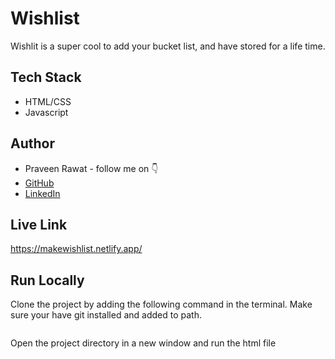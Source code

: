 # Wishlist

Wishlit is a super cool to add your bucket list, and have stored for a life time.

## Tech Stack

- HTML/CSS
- Javascript

## Author

- Praveen Rawat - follow me on 👇
- [GitHub](https://www.github.com/devchester14)
- [LinkedIn](https://www.linkedin.com/in/praveenrawat1412/)

## Live Link

https://makewishlist.netlify.app/

## Run Locally

Clone the project by adding the following command in the terminal.
Make sure your have git installed and added to path.

```bash

```

Open the project directory in a new window and run the html file
